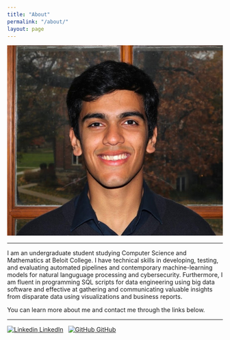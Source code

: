 ```yaml
---
title: "About"
permalink: "/about/"
layout: page
---
```


![auras](assets/linkedinphoto1.jpg)

---

I am an undergraduate student studying Computer Science and Mathematics at Beloit College. I have technical skills in developing, testing, and evaluating automated pipelines and contemporary machine-learning models for natural languguage processing and cybersecurity. Furthermore, I am fluent in programming SQL scripts for data engineering using big data software and effective at gathering and communicating valuable insights from disparate data using visualizations and business reports.

You can learn more about me and contact me through the links below.

---

[![Linkedin](https://i.stack.imgur.com/gVE0j.png) LinkedIn](https://www.linkedin.com/in/auras-khanal/)
&nbsp;
[![GitHub](https://i.stack.imgur.com/tskMh.png) GitHub](https://github.com/khanalauras)

